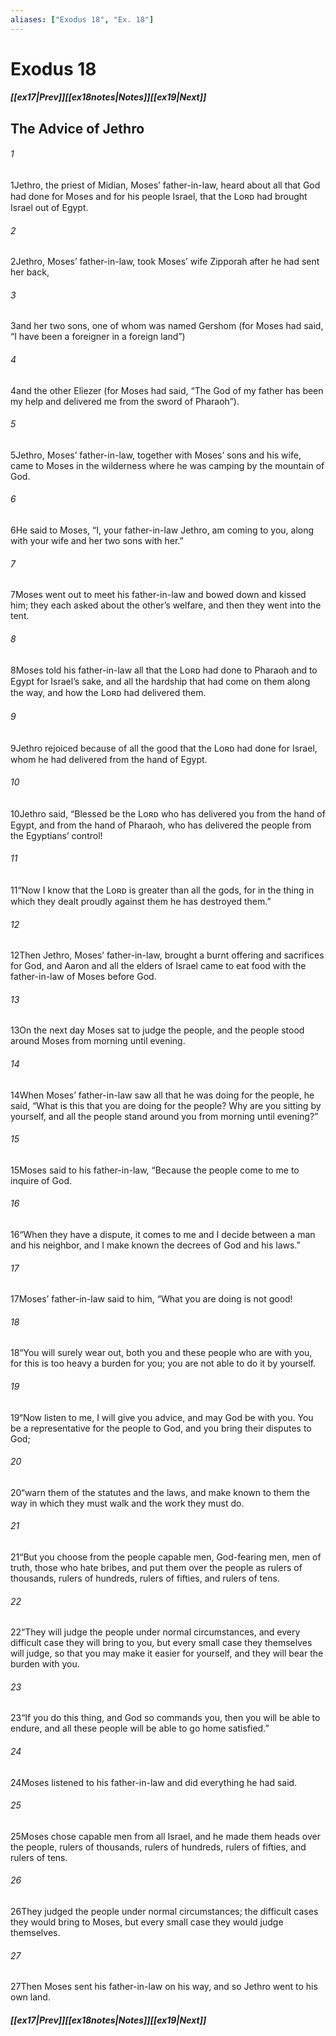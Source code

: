 ```yaml
---
aliases: ["Exodus 18", "Ex. 18"]
---
```

# Exodus 18
##### <span class=arrow-left></span>[[ex17|Prev]]<span class=navigation-separator></span>[[ex18notes|Notes]]<span class=navigation-separator></span>[[ex19|Next]]<span class=arrow-right></span>
## The Advice of Jethro
###### 1
<span class=verse-first>1</span>Jethro, the priest of Midian, Moses’ father-in-law, heard about all that God had done for Moses and for his people Israel, that the Lᴏʀᴅ had brought Israel out of Egypt.
###### 2
<span class=verse-body>2</span>Jethro, Moses’ father-in-law, took Moses’ wife Zipporah after he had sent her back,
###### 3
<span class=verse-body>3</span>and her two sons, one of whom was named Gershom (for Moses had said, “I have been a foreigner in a foreign land”)
###### 4
<span class=verse-body>4</span>and the other Eliezer (for Moses had said, “The God of my father has been my help and delivered me from the sword of Pharaoh”).
<div class=paragraph-break></div>

###### 5
<span class=verse-first>5</span>Jethro, Moses’ father-in-law, together with Moses’ sons and his wife, came to Moses in the wilderness where he was camping by the mountain of God.
###### 6
<span class=verse-body>6</span>He said to Moses, “I, your father-in-law Jethro, am coming to you, along with your wife and her two sons with her.”
###### 7
<span class=verse-body>7</span>Moses went out to meet his father-in-law and bowed down and kissed him; they each asked about the other’s welfare, and then they went into the tent.
###### 8
<span class=verse-body>8</span>Moses told his father-in-law all that the Lᴏʀᴅ had done to Pharaoh and to Egypt for Israel’s sake, and all the hardship that had come on them along the way, and how the Lᴏʀᴅ had delivered them.
###### 9
<span class=verse-body>9</span>Jethro rejoiced because of all the good that the Lᴏʀᴅ had done for Israel, whom he had delivered from the hand of Egypt.
###### 10
<span class=verse-body>10</span>Jethro said, “Blessed be the Lᴏʀᴅ who has delivered you from the hand of Egypt, and from the hand of Pharaoh, who has delivered the people from the Egyptians’ control!
###### 11
<span class=verse-body>11</span>“Now I know that the Lᴏʀᴅ is greater than all the gods, for in the thing in which they dealt proudly against them he has destroyed them.”
###### 12
<span class=verse-body>12</span>Then Jethro, Moses’ father-in-law, brought a burnt offering and sacrifices for God, and Aaron and all the elders of Israel came to eat food with the father-in-law of Moses before God.
<div class=paragraph-break></div>

###### 13
<span class=verse-first>13</span>On the next day Moses sat to judge the people, and the people stood around Moses from morning until evening.
###### 14
<span class=verse-body>14</span>When Moses’ father-in-law saw all that he was doing for the people, he said, “What is this that you are doing for the people? Why are you sitting by yourself, and all the people stand around you from morning until evening?”
###### 15
<span class=verse-body>15</span>Moses said to his father-in-law, “Because the people come to me to inquire of God.
###### 16
<span class=verse-body>16</span>“When they have a dispute, it comes to me and I decide between a man and his neighbor, and I make known the decrees of God and his laws.”
###### 17
<span class=verse-body>17</span>Moses’ father-in-law said to him, “What you are doing is not good!
###### 18
<span class=verse-body>18</span>“You will surely wear out, both you and these people who are with you, for this is too heavy a burden for you; you are not able to do it by yourself.
###### 19
<span class=verse-body>19</span>“Now listen to me, I will give you advice, and may God be with you. You be a representative for the people to God, and you bring their disputes to God;
###### 20
<span class=verse-body>20</span>“warn them of the statutes and the laws, and make known to them the way in which they must walk and the work they must do.
###### 21
<span class=verse-body>21</span>“But you choose from the people capable men, God-fearing men, men of truth, those who hate bribes, and put them over the people as rulers of thousands, rulers of hundreds, rulers of fifties, and rulers of tens.
###### 22
<span class=verse-body>22</span>“They will judge the people under normal circumstances, and every difficult case they will bring to you, but every small case they themselves will judge, so that you may make it easier for yourself, and they will bear the burden with you.
###### 23
<span class=verse-body>23</span>“If you do this thing, and God so commands you, then you will be able to endure, and all these people will be able to go home satisfied.”
<div class=paragraph-break></div>

###### 24
<span class=verse-first>24</span>Moses listened to his father-in-law and did everything he had said.
###### 25
<span class=verse-body>25</span>Moses chose capable men from all Israel, and he made them heads over the people, rulers of thousands, rulers of hundreds, rulers of fifties, and rulers of tens.
###### 26
<span class=verse-body>26</span>They judged the people under normal circumstances; the difficult cases they would bring to Moses, but every small case they would judge themselves.
###### 27
<span class=verse-body>27</span>Then Moses sent his father-in-law on his way, and so Jethro went to his own land.
##### <span class=arrow-left></span>[[ex17|Prev]]<span class=navigation-separator></span>[[ex18notes|Notes]]<span class=navigation-separator></span>[[ex19|Next]]<span class=arrow-right></span>